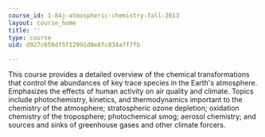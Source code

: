 ```yaml
---
course_id: 1-84j-atmospheric-chemistry-fall-2013
layout: course_home
title: ''
type: course
uid: d927c656df5f12991d8e8fc834a7f7fb

---
```

This course provides a detailed overview of the chemical transformations that control the abundances of key trace species in the Earth's atmosphere. Emphasizes the effects of human activity on air quality and climate. Topics include photochemistry, kinetics, and thermodynamics important to the chemistry of the atmosphere; stratospheric ozone depletion; oxidation chemistry of the troposphere; photochemical smog; aerosol chemistry; and sources and sinks of greenhouse gases and other climate forcers.
